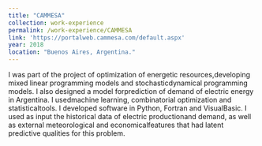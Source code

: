 ```yaml
---
title: "CAMMESA"
collection: work-experience
permalink: /work-experience/CAMMESA
link: 'https://portalweb.cammesa.com/default.aspx'
year: 2018
location: "Buenos Aires, Argentina."
---
```


<p>I was part of the project of optimization of energetic resources,developing mixed linear programming models and stochasticdynamical programming models.  I also designed a model forprediction of demand of electric energy in Argentina.  I usedmachine learning, combinatorial optimization and statisticaltools.  I developed software in Python,  Fortran and VisualBasic. I used as input the historical data of electric productionand demand, as well as external meteorological and economicalfeatures that had latent predictive qualities for this problem.</p>


